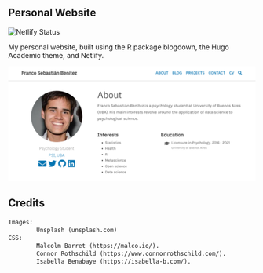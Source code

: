 ## Personal Website

<img src="https://camo.githubusercontent.com/af41a9d160332897feb22f75ecfc78bd6dd2a42b25be6c7ff72aeccd117bdde8/68747470733a2f2f6170692e6e65746c6966792e636f6d2f6170692f76312f6261646765732f36383436346338382d333663362d346265382d626338622d3839366262643237626636392f6465706c6f792d737461747573" alt="Netlify Status" data-canonical-src="https://api.netlify.com/api/v1/badges/68464c88-36c6-4be8-bc8b-896bbd27bf69/deploy-status" style="max-width:100%;">

My personal website, built using the R package blogdown, the Hugo Academic theme, and Netlify.



[![Website Thumbnail](thumbnail.png)](http://francosbenitez.netlify.app)

## Credits
```
Images:
	    Unsplash (unsplash.com)
CSS:
        Malcolm Barret (https://malco.io/).
        Connor Rothschild (https://www.connorrothschild.com/).
        Isabella Benabaye (https://isabella-b.com/).
```


